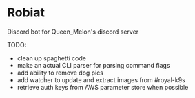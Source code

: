 # Robiat
Discord bot for Queen_Melon's discord server


TODO:
* clean up spaghetti code
* make an actual CLI parser for parsing command flags
* add ability to remove dog pics
* add watcher to update and extract images from #royal-k9s
* retrieve auth keys from AWS parameter store when possible
